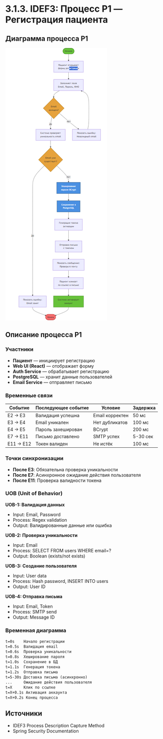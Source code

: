 # 3.1.3. IDEF3: Процесс P1 — Регистрация пациента

## Диаграмма процесса P1

![Диаграмма](../img/diagrams/idef3-p1.png)

## Описание процесса P1

### Участники
- **Пациент** — инициирует регистрацию
- **Web UI (React)** — отображает форму
- **Auth Service** — обрабатывает регистрацию
- **PostgreSQL** — хранит данные пользователей
- **Email Service** — отправляет письмо

### Временные связи

| Событие | Последующее событие | Условие | Задержка |
|---------|---------------------|---------|----------|
| E2 → E3 | Валидация успешна | Email корректен | 50 мс |
| E3 → E4 | Email уникален | Нет дубликатов | 100 мс |
| E4 → E5 | Пароль захеширован | BCrypt | 200 мс |
| E7 → E11 | Письмо доставлено | SMTP успех | 5-30 сек |
| E11 → E12 | Токен валиден | Не истёк | 100 мс |

### Точки синхронизации
- **После E3**: Обязательна проверка уникальности
- **После E7**: Асинхронное ожидание действия пользователя
- **После E11**: Проверка валидности токена

### UOB (Unit of Behavior)

**UOB-1: Валидация данных**
- Input: Email, Password
- Process: Regex validation
- Output: Валидированные данные или ошибка

**UOB-2: Проверка уникальности**
- Input: Email
- Process: SELECT FROM users WHERE email=?
- Output: Boolean (exists/not exists)

**UOB-3: Создание пользователя**
- Input: User data
- Process: Hash password, INSERT INTO users
- Output: User ID

**UOB-4: Отправка письма**
- Input: Email, Token
- Process: SMTP send
- Output: Message ID

### Временная диаграмма

```
t=0s    Начало регистрации
t=0.5s  Валидация email
t=0.6s  Проверка уникальности
t=0.8s  Хеширование пароля
t=1.0s  Сохранение в БД
t=1.1s  Генерация токена
t=1.2s  Отправка письма
t=5-30s Доставка письма (асинхронно)
...     Ожидание действия пользователя
t=X     Клик по ссылке
t=X+0.1s Активация аккаунта
t=X+0.2s Конец процесса
```

## Источники
- IDEF3 Process Description Capture Method
- Spring Security Documentation

